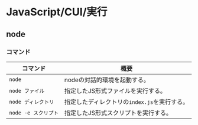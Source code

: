 # JavaScript/CUI/実行

## node

### コマンド

| コマンド             | 概要                                         |
| -------------------- | -------------------------------------------- |
| `node`               | nodeの対話的環境を起動する。                 |
| `node ファイル`      | 指定したJS形式ファイルを実行する。           |
| `node ディレクトリ`  | 指定したディレクトリの`index.js`を実行する。 |
| `node -e スクリプト` | 指定したJS形式スクリプトを実行する。         |
